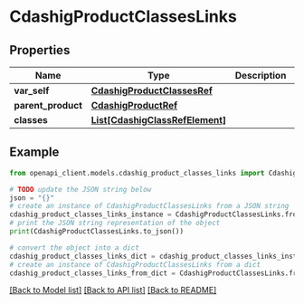# CdashigProductClassesLinks


## Properties

Name | Type | Description | Notes
------------ | ------------- | ------------- | -------------
**var_self** | [**CdashigProductClassesRef**](CdashigProductClassesRef.md) |  | [optional] 
**parent_product** | [**CdashigProductRef**](CdashigProductRef.md) |  | [optional] 
**classes** | [**List[CdashigClassRefElement]**](CdashigClassRefElement.md) |  | [optional] 

## Example

```python
from openapi_client.models.cdashig_product_classes_links import CdashigProductClassesLinks

# TODO update the JSON string below
json = "{}"
# create an instance of CdashigProductClassesLinks from a JSON string
cdashig_product_classes_links_instance = CdashigProductClassesLinks.from_json(json)
# print the JSON string representation of the object
print(CdashigProductClassesLinks.to_json())

# convert the object into a dict
cdashig_product_classes_links_dict = cdashig_product_classes_links_instance.to_dict()
# create an instance of CdashigProductClassesLinks from a dict
cdashig_product_classes_links_from_dict = CdashigProductClassesLinks.from_dict(cdashig_product_classes_links_dict)
```
[[Back to Model list]](../README.md#documentation-for-models) [[Back to API list]](../README.md#documentation-for-api-endpoints) [[Back to README]](../README.md)


